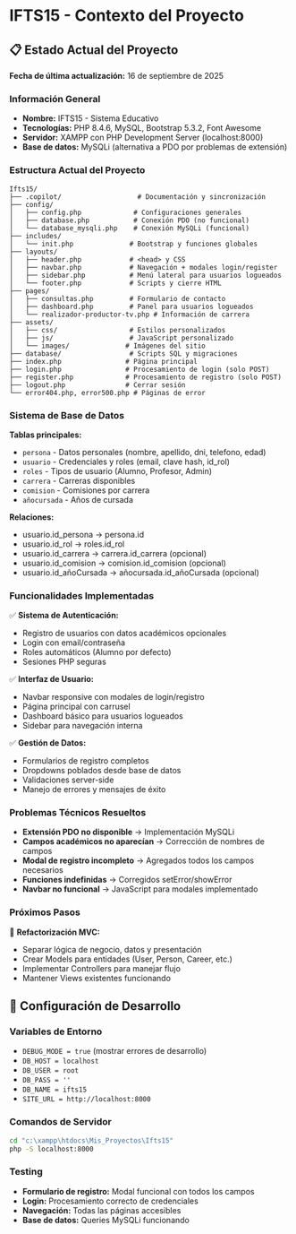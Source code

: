 # IFTS15 - Contexto del Proyecto

## 📋 Estado Actual del Proyecto
**Fecha de última actualización:** 16 de septiembre de 2025

### Información General
- **Nombre:** IFTS15 - Sistema Educativo
- **Tecnologías:** PHP 8.4.6, MySQL, Bootstrap 5.3.2, Font Awesome
- **Servidor:** XAMPP con PHP Development Server (localhost:8000)
- **Base de datos:** MySQLi (alternativa a PDO por problemas de extensión)

### Estructura Actual del Proyecto
```
Ifts15/
├── .copilot/                   # Documentación y sincronización
├── config/
│   ├── config.php             # Configuraciones generales
│   ├── database.php           # Conexión PDO (no funcional)
│   └── database_mysqli.php    # Conexión MySQLi (funcional)
├── includes/
│   └── init.php              # Bootstrap y funciones globales
├── layouts/
│   ├── header.php            # <head> y CSS
│   ├── navbar.php            # Navegación + modales login/register
│   ├── sidebar.php           # Menú lateral para usuarios logueados
│   └── footer.php            # Scripts y cierre HTML
├── pages/
│   ├── consultas.php         # Formulario de contacto
│   ├── dashboard.php         # Panel para usuarios logueados
│   └── realizador-productor-tv.php # Información de carrera
├── assets/
│   ├── css/                  # Estilos personalizados
│   ├── js/                   # JavaScript personalizado
│   └── images/              # Imágenes del sitio
├── database/                 # Scripts SQL y migraciones
├── index.php                # Página principal
├── login.php                # Procesamiento de login (solo POST)
├── register.php             # Procesamiento de registro (solo POST)
├── logout.php               # Cerrar sesión
└── error404.php, error500.php # Páginas de error
```

### Sistema de Base de Datos
**Tablas principales:**
- `persona` - Datos personales (nombre, apellido, dni, telefono, edad)
- `usuario` - Credenciales y roles (email, clave hash, id_rol)
- `roles` - Tipos de usuario (Alumno, Profesor, Admin)
- `carrera` - Carreras disponibles
- `comision` - Comisiones por carrera
- `añocursada` - Años de cursada

**Relaciones:**
- usuario.id_persona → persona.id
- usuario.id_rol → roles.id_rol
- usuario.id_carrera → carrera.id_carrera (opcional)
- usuario.id_comision → comision.id_comision (opcional)
- usuario.id_añoCursada → añocursada.id_añoCursada (opcional)

### Funcionalidades Implementadas
✅ **Sistema de Autenticación:**
- Registro de usuarios con datos académicos opcionales
- Login con email/contraseña
- Roles automáticos (Alumno por defecto)
- Sesiones PHP seguras

✅ **Interfaz de Usuario:**
- Navbar responsive con modales de login/registro
- Página principal con carrusel
- Dashboard básico para usuarios logueados
- Sidebar para navegación interna

✅ **Gestión de Datos:**
- Formularios de registro completos
- Dropdowns poblados desde base de datos
- Validaciones server-side
- Manejo de errores y mensajes de éxito

### Problemas Técnicos Resueltos
- **Extensión PDO no disponible** → Implementación MySQLi
- **Campos académicos no aparecían** → Corrección de nombres de campos
- **Modal de registro incompleto** → Agregados todos los campos necesarios
- **Funciones indefinidas** → Corregidos setError/showError
- **Navbar no funcional** → JavaScript para modales implementado

### Próximos Pasos
🔄 **Refactorización MVC:**
- Separar lógica de negocio, datos y presentación
- Crear Models para entidades (User, Person, Career, etc.)
- Implementar Controllers para manejar flujo
- Mantener Views existentes funcionando

## 🔧 Configuración de Desarrollo

### Variables de Entorno
- `DEBUG_MODE = true` (mostrar errores de desarrollo)
- `DB_HOST = localhost`
- `DB_USER = root` 
- `DB_PASS = ''`
- `DB_NAME = ifts15`
- `SITE_URL = http://localhost:8000`

### Comandos de Servidor
```bash
cd "c:\xampp\htdocs\Mis_Proyectos\Ifts15"
php -S localhost:8000
```

### Testing
- **Formulario de registro:** Modal funcional con todos los campos
- **Login:** Procesamiento correcto de credenciales
- **Navegación:** Todas las páginas accesibles
- **Base de datos:** Queries MySQLi funcionando
